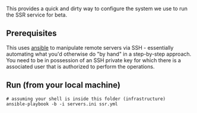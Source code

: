 This provides a quick and dirty way to configure the system we use to run the SSR service for beta.

## Prerequisites

This uses [ansible](https://docs.ansible.com/ansible/latest/index.html) to manipulate remote servers via SSH - essentially automating what you'd otherwise do "by hand" in a step-by-step approach.
You need to be in possession of an SSH private key for which there is a associated user that is authorized to perform the operations.

## Run (from your local machine)

```
# assuming your shell is inside this folder (infrastructure)
ansible-playbook -b -i servers.ini ssr.yml

